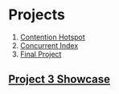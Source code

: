 # Projects

1. [Contention Hotspot](https://15721.courses.cs.cmu.edu/spring2020/project1.html)
2. [Concurrent Index](https://15721.courses.cs.cmu.edu/spring2020/project2.html)
3. [Final Project](https://15721.courses.cs.cmu.edu/spring2020/project3.html)

## [Project 3 Showcase](https://15721.courses.cs.cmu.edu/spring2020/project-showcase.html)
